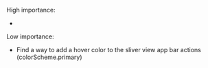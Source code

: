 High importance:

-

Low importance:

- Find a way to add a hover color to the sliver view app bar actions (colorScheme.primary)
